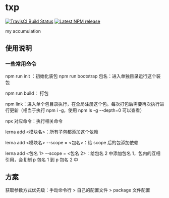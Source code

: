 # txp

<!-- [![Build Status](https://www.travis-ci.org/ShawDanon/txp.svg?branch=master)](https://www.travis-ci.org/ShawDanon/txp) -->

[![TravisCI Build Status][travis-badge]][travis-badge-url] [![Latest NPM release][npm-badge]][npm-badge-url]

[npm-badge]: https://img.shields.io/npm/v/txp-utils.svg
[npm-badge-url]: https://www.npmjs.com/package/txp-utils
[travis-badge]: https://img.shields.io/travis/ShawDanon/txp/master.svg
[travis-badge-url]: https://travis-ci.org/ShawDanon/txp

my accumulation

## 使用说明

### 一些常用命令

npm run init ：初始化装包 npm run bootstrap 包名：进入单独目录运行这个装包

npm run build： 打包

npm link：进入单个包目录执行，在全局注册这个包。每次打包后需要再次执行进行更新（相当于执行 npm i -g，使用 npm ls -g --depth=0 可以查看）

npx 对应命令：执行相关命令

lerna add <模块名>：所有子包都添加这个依赖

lerna add <模块名> --scope = <包名>：给 scope 后的包添加依赖

lerna add <包名 1> --scope = <包名 2>：给包名 2 中添加包名 1，包内的互相引用，会复制 p 包名 1 到 p 包名 2 中

## 方案

获取参数方式优先级：手动命令行 > 自己的配置文件 > package 文件配置
